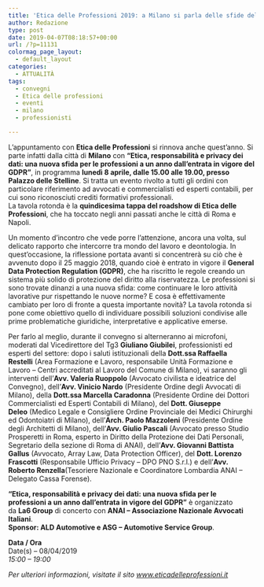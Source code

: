 ```yaml
---
title: 'Etica delle Professioni 2019: a Milano si parla delle sfide del GDPR'
author: Redazione
type: post
date: 2019-04-07T08:18:57+00:00
url: /?p=11131
colormag_page_layout:
  - default_layout
categories:
  - ATTUALITÀ
tags:
  - convegni
  - Etica delle professioni
  - eventi
  - milano
  - professionisti

---
```

L’appuntamento con **Etica delle Professioni** si rinnova anche quest’anno. Si parte infatti dalla città di **Milano** con **“Etica, responsabilità e privacy dei dati: una nuova sfida per le professioni a un anno dall’entrata in vigore del GDPR”**, in programma **lunedì 8 aprile, dalle 15.00 alle 19.00, presso Palazzo delle Stelline**. Si tratta un evento rivolto a tutti gli ordini con particolare riferimento ad avvocati e commercialisti ed esperti contabili, per cui sono riconosciuti crediti formativi professionali.  
La tavola rotonda è la **quindicesima tappa del roadshow di Etica delle Professioni**, che ha toccato negli anni passati anche le città di Roma e Napoli.

Un momento d’incontro che vede porre l’attenzione, ancora una volta, sul delicato rapporto che intercorre tra mondo del lavoro e deontologia. In quest’occasione, la riflessione portata avanti si concentrerà su ciò che è avvenuto dopo il 25 maggio 2018, quando cioè è entrato in vigore il **General Data Protection Regulation (GDPR)**, che ha riscritto le regole creando un sistema più solido di protezione del diritto alla riservatezza. Le professioni si sono trovate dinanzi a una nuova sfida: come continuare le loro attività lavorative pur rispettando le nuove norme? E cosa è effettivamente cambiato per loro di fronte a questa importante novità? La tavola rotonda si pone come obiettivo quello di individuare possibili soluzioni condivise alle prime problematiche giuridiche, interpretative e applicative emerse.

Per farlo al meglio, durante il convegno si alterneranno ai microfoni, moderati dal Vicedirettore del Tg3 **Giuliano Giubilei**, professionisti ed esperti del settore: dopo i saluti istituzionali della **Dott.ssa Raffaella Restelli** (Area Formazione e Lavoro, responsabile Unità Formazione e Lavoro – Centri accreditati al Lavoro del Comune di Milano), vi saranno gli interventi dell’**Avv. Valeria Ruoppolo** (Avvocato civilista e ideatrice del Convegno), dell’**Avv. Vinicio Nardo** (Presidente Ordine degli Avvocati di Milano), della **Dott.ssa Marcella Caradonna** (Presidente Ordine dei Dottori Commercialisti ed Esperti Contabili di Milano), del **Dott. Giuseppe Deleo** (Medico Legale e Consigliere Ordine Provinciale dei Medici Chirurghi ed Odontoiatri di Milano), dell’**Arch. Paolo Mazzoleni** (Presidente Ordine degli Architetti di Milano), dell’**Avv. Giulio Pascali** (Avvocato presso Studio Prosperetti in Roma, esperto in Diritto della Protezione dei Dati Personali, Segretario della sezione di Roma di ANAI), dell’**Avv. Giovanni Battista Gallus** (Avvocato, Array Law, Data Protection Officer), del **Dott. Lorenzo Frascotti** (Responsabile Ufficio Privacy – DPO PNO S.r.l.) e dell’**Avv. Roberto Renzella**(Tesoriere Nazionale e Coordinatore Lombardia ANAI – Delegato Cassa Forense).

**“Etica, responsabilità e privacy dei dati: una nuova sfida per le professioni a un anno dall’entrata in vigore del GDPR”** è organizzato da **La6 Group** di concerto con **ANAI – Associazione Nazionale Avvocati Italiani**.  
**Sponsor: ALD Automotive e ASG – Automotive Service Group**.

**Data / Ora**  
Date(s) &#8211; 08/04/2019  
_15:00 &#8211; 19:00_

_Per ulteriori informazioni, visitate il sito <a href="https://www.eticadelleprofessioni.it/" target="_blank" rel="noopener">www.eticadelleprofessioni.it</a>_